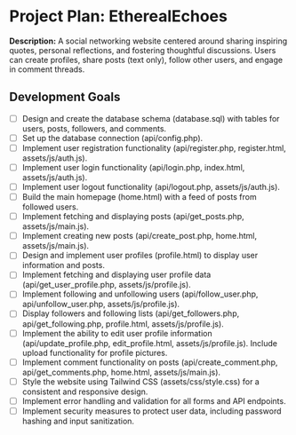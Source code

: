 # Project Plan: EtherealEchoes

**Description:** A social networking website centered around sharing inspiring quotes, personal reflections, and fostering thoughtful discussions. Users can create profiles, share posts (text only), follow other users, and engage in comment threads.


## Development Goals

- [ ] Design and create the database schema (database.sql) with tables for users, posts, followers, and comments.
- [ ] Set up the database connection (api/config.php).
- [ ] Implement user registration functionality (api/register.php, register.html, assets/js/auth.js).
- [ ] Implement user login functionality (api/login.php, index.html, assets/js/auth.js).
- [ ] Implement user logout functionality (api/logout.php, assets/js/auth.js).
- [ ] Build the main homepage (home.html) with a feed of posts from followed users.
- [ ] Implement fetching and displaying posts (api/get_posts.php, assets/js/main.js).
- [ ] Implement creating new posts (api/create_post.php, home.html, assets/js/main.js).
- [ ] Design and implement user profiles (profile.html) to display user information and posts.
- [ ] Implement fetching and displaying user profile data (api/get_user_profile.php, assets/js/profile.js).
- [ ] Implement following and unfollowing users (api/follow_user.php, api/unfollow_user.php, assets/js/profile.js).
- [ ] Display followers and following lists (api/get_followers.php, api/get_following.php, profile.html, assets/js/profile.js).
- [ ] Implement the ability to edit user profile information (api/update_profile.php, edit_profile.html, assets/js/profile.js). Include upload functionality for profile pictures.
- [ ] Implement comment functionality on posts (api/create_comment.php, api/get_comments.php, home.html, assets/js/main.js).
- [ ] Style the website using Tailwind CSS (assets/css/style.css) for a consistent and responsive design.
- [ ] Implement error handling and validation for all forms and API endpoints.
- [ ] Implement security measures to protect user data, including password hashing and input sanitization.
